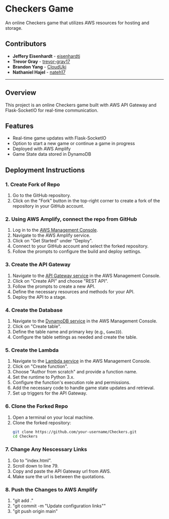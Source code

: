 # Checkers Game

An online Checkers game that utilizes AWS resources for hosting and storage.

## Contributors

- **Jeffery Eisenhardt** - [eisenhardtj](https://github.com/eisenhardtj)
- **Trevor Gray** - [trevor-gray17](https://github.com/trevor-gray17)
- **Brandon Yang** - [CloudUki](https://github.com/CloudUki)
- **Nathaniel Hajel** - [nateh17](https://github.com/nateh17)

---

## Overview

This project is an online Checkers game built with AWS API Gateway and Flask-SocketIO for real-time communication.

## Features

- Real-time game updates with Flask-SocketIO
- Option to start a new game or continue a game in progress
- Deployed with AWS Amplify
- Game State data stored in DynamoDB

## Deployment Instructions

### 1. Create Fork of Repo
1. Go to the GitHub repository.
2. Click on the "Fork" button in the top-right corner to create a fork of the repository in your GitHub account.

### 2. Using AWS Amplify, connect the repo from GitHub
1. Log in to the [AWS Management Console](https://aws.amazon.com/).
2. Navigate to the AWS Amplify service.
3. Click on "Get Started" under "Deploy".
4. Connect to your GitHub account and select the forked repository.
5. Follow the prompts to configure the build and deploy settings.

### 3. Create the API Gateway
1. Navigate to the [API Gateway service](https://aws.amazon.com/api-gateway/) in the AWS Management Console.
2. Click on "Create API" and choose "REST API".
3. Follow the prompts to create a new API.
4. Define the necessary resources and methods for your API.
5. Deploy the API to a stage.

### 4. Create the Database
1. Navigate to the [DynamoDB service](https://aws.amazon.com/dynamodb/) in the AWS Management Console.
2. Click on "Create table".
3. Define the table name and primary key (e.g., `GameID`).
4. Configure the table settings as needed and create the table.

### 5. Create the Lambda
1. Navigate to the [Lambda service](https://aws.amazon.com/lambda/) in the AWS Management Console.
2. Click on "Create function".
3. Choose "Author from scratch" and provide a function name.
4. Set the runtime to Python 3.x.
5. Configure the function's execution role and permissions.
6. Add the necessary code to handle game state updates and retrieval.
7. Set up triggers for the API Gateway.

### 6. Clone the Forked Repo
1. Open a terminal on your local machine.
2. Clone the forked repository:
   ```sh
   git clone https://github.com/your-username/Checkers.git
   cd Checkers

### 7. Change Any Nescessary Links
1. Go to "index.html".
2. Scroll down to line 79.
3. Copy and paste the API Gateway url from AWS.
4. Make sure the url is between the quotations.

### 8. Push the Changes to AWS Amplify
1. "git add ."
2. "git commit -m "Update configuration links""
3. "git push origin main"